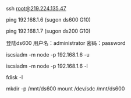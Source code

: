 ssh root@219.224.135.47

ping 192.168.1.6 (sugon ds600 G10)

ping 192.168.1.7 (sugon ds200 G10)

登陆ds600
用户名：administrator
密码：password

iscsiadm -m node -p 192.168.1.6 -u

iscsiadm -m node -p 192.168.1.6 -l

fdisk -l

mkdir -p /mnt/ds600
mount /dev/sdc /mnt/ds600

